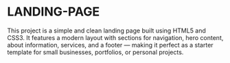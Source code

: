 # LANDING-PAGE
This project is a simple and clean landing page built using HTML5 and CSS3. It features a modern layout with sections for navigation, hero content, about information, services, and a footer — making it perfect as a starter template for small businesses, portfolios, or personal projects.
